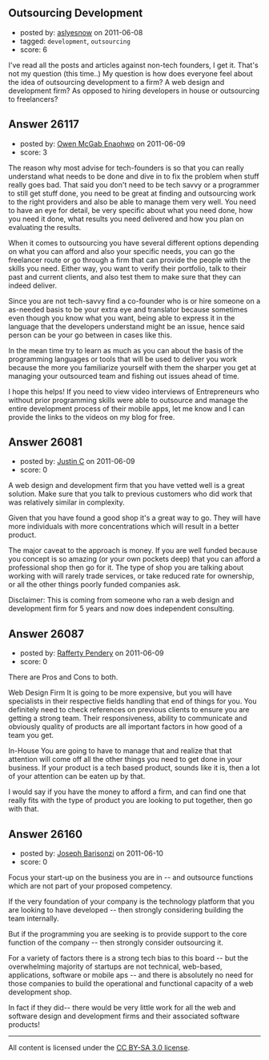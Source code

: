 ## Outsourcing Development

- posted by: [aslyesnow](https://stackexchange.com/users/-1/8563-aslyesnow) on 2011-06-08
- tagged: `development`, `outsourcing`
- score: 6

I've read all the posts and articles against non-tech founders, I get it. That's not my question (this time..) My question is how does everyone feel about the idea of outsourcing development to a firm? A web design and development firm? As opposed to hiring developers in house or outsourcing to freelancers? 


## Answer 26117

- posted by: [Owen McGab Enaohwo](https://stackexchange.com/users/-1/6645-owen-mcgab-enaohwo) on 2011-06-09
- score: 3

The reason why most advise for tech-founders is so that you can really understand what needs to be done and dive in to fix the problem when stuff really goes bad. That said you don't need to be tech savvy or a programmer to still get stuff done, you need to be great at finding and outsourcing work to the right providers and also be able to manage them very well. You need to have an eye for detail, be very specific about what you need done, how you need it done, what results you need delivered and how you plan on evaluating the results.

When it comes to outsourcing you have several different options depending on what you can afford and also your specific needs, you can go the freelancer route or go through a firm that can provide the people with the skills you need. Either way, you want to verify their portfolio, talk to their past and current clients, and also test them to make sure that they can indeed deliver.

Since you are not tech-savvy find a co-founder who is or hire someone on a as-needed basis to be your extra eye and translator because sometimes even though you know what you want, being able to express it in the language that the developers understand might be an issue, hence said person can be your go between in cases like this.

In the mean time try to learn as much as you can about the basis of the programming languages or tools that will be used to deliver you work because the more you familiarize yourself with them the sharper you get at managing your outsourced team and fishing out issues ahead of time.

I hope this helps! If you need to view video interviews of Entrepreneurs who without prior programming skills were able to outsource and manage the entire development process of their mobile apps, let me know and I can provide the links to the videos on my blog for free.


## Answer 26081

- posted by: [Justin C](https://stackexchange.com/users/-1/6947-justin-c) on 2011-06-09
- score: 0

A web design and development firm that you have vetted well is a great solution. Make sure that you talk to previous customers who did work that was relatively similar in complexity.

Given that you have found a good shop it's a great way to go. They will have more individuals with more concentrations which will result in a better product.

The major caveat to the approach is money. If you are well funded because you concept is so amazing (or your own pockets deep) that you can afford a professional shop then go for it. The type of shop you are talking about working with will rarely trade services, or take reduced rate for ownership, or all the other things poorly funded companies ask.

Disclaimer: This is coming from someone who ran a web design and development firm for 5 years and now does independent consulting.


## Answer 26087

- posted by: [Rafferty Pendery](https://stackexchange.com/users/-1/11003-rafferty-pendery) on 2011-06-09
- score: 0

There are Pros and Cons to both. 

Web Design Firm
It is going to be more expensive, but you will have specialists in their respective fields handling that end of things for you. You definitely need to check references on previous clients to ensure you are getting a strong team. Their responsiveness, ability to communicate and obviously quality of products are all important factors in how good of a team you get.

In-House
You are going to have to manage that and realize that that attention will come off all the other things you need to get done in your business. If your product is a tech based product, sounds like it is, then a lot of your attention can be eaten up by that.

I would say if you have the money to afford a firm, and can find one that really fits with the type of product you are looking to put together, then go with that.


## Answer 26160

- posted by: [Joseph Barisonzi](https://stackexchange.com/users/-1/8791-joseph-barisonzi) on 2011-06-10
- score: 0

Focus your start-up on the business you are in -- and outsource functions which are not part of your proposed competency. 

If the very foundation of your company is the technology platform that you are looking to have developed -- then strongly considering building the team internally. 

But if the programming you are seeking is to provide support to the core function of the company -- then strongly consider outsourcing it. 

For a variety of factors there is a strong tech bias to this board -- but the overwhelming majority of startups are not technical, web-based, applications, software or mobile aps -- and there is absolutely no need for those companies to build the operational and functional capacity of a web development shop. 

In fact if they did-- there would be very little work for all the web and software design and development firms and their associated software products! 



---

All content is licensed under the [CC BY-SA 3.0 license](https://creativecommons.org/licenses/by-sa/3.0/).
